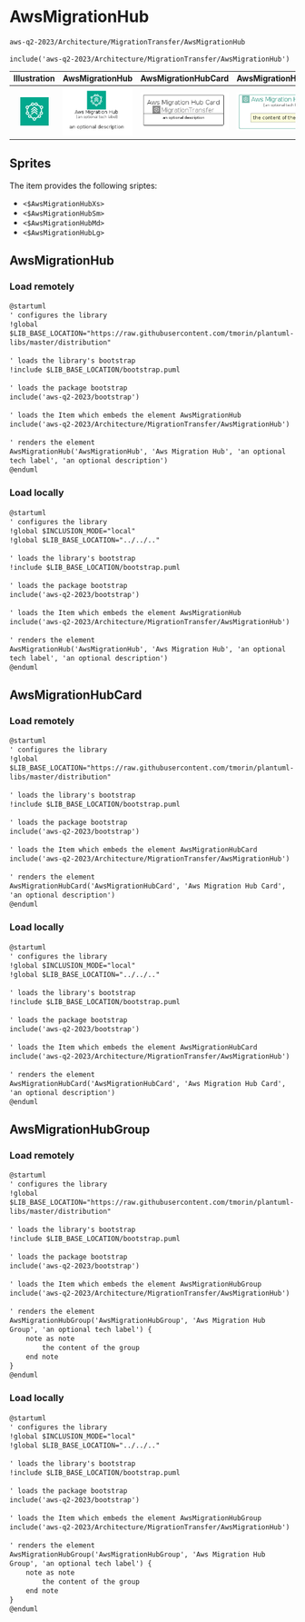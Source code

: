 # AwsMigrationHub


```text
aws-q2-2023/Architecture/MigrationTransfer/AwsMigrationHub
```

```text
include('aws-q2-2023/Architecture/MigrationTransfer/AwsMigrationHub')
```



| Illustration | AwsMigrationHub | AwsMigrationHubCard | AwsMigrationHubGroup |
| :---: | :---: | :---: | :---: |
| ![illustration for Illustration](../../../aws-q2-2023/Architecture/MigrationTransfer/AwsMigrationHub.png) | ![illustration for AwsMigrationHub](../../../aws-q2-2023/Architecture/MigrationTransfer/AwsMigrationHub.Local.png) | ![illustration for AwsMigrationHubCard](../../../aws-q2-2023/Architecture/MigrationTransfer/AwsMigrationHubCard.Local.png) | ![illustration for AwsMigrationHubGroup](../../../aws-q2-2023/Architecture/MigrationTransfer/AwsMigrationHubGroup.Local.png) |



## Sprites
The item provides the following sriptes:

- `<$AwsMigrationHubXs>`
- `<$AwsMigrationHubSm>`
- `<$AwsMigrationHubMd>`
- `<$AwsMigrationHubLg>`





## AwsMigrationHub

### Load remotely
```plantuml
@startuml
' configures the library
!global $LIB_BASE_LOCATION="https://raw.githubusercontent.com/tmorin/plantuml-libs/master/distribution"

' loads the library's bootstrap
!include $LIB_BASE_LOCATION/bootstrap.puml

' loads the package bootstrap
include('aws-q2-2023/bootstrap')

' loads the Item which embeds the element AwsMigrationHub
include('aws-q2-2023/Architecture/MigrationTransfer/AwsMigrationHub')

' renders the element
AwsMigrationHub('AwsMigrationHub', 'Aws Migration Hub', 'an optional tech label', 'an optional description')
@enduml
```

### Load locally
```plantuml
@startuml
' configures the library
!global $INCLUSION_MODE="local"
!global $LIB_BASE_LOCATION="../../.."

' loads the library's bootstrap
!include $LIB_BASE_LOCATION/bootstrap.puml

' loads the package bootstrap
include('aws-q2-2023/bootstrap')

' loads the Item which embeds the element AwsMigrationHub
include('aws-q2-2023/Architecture/MigrationTransfer/AwsMigrationHub')

' renders the element
AwsMigrationHub('AwsMigrationHub', 'Aws Migration Hub', 'an optional tech label', 'an optional description')
@enduml
```

## AwsMigrationHubCard

### Load remotely
```plantuml
@startuml
' configures the library
!global $LIB_BASE_LOCATION="https://raw.githubusercontent.com/tmorin/plantuml-libs/master/distribution"

' loads the library's bootstrap
!include $LIB_BASE_LOCATION/bootstrap.puml

' loads the package bootstrap
include('aws-q2-2023/bootstrap')

' loads the Item which embeds the element AwsMigrationHubCard
include('aws-q2-2023/Architecture/MigrationTransfer/AwsMigrationHub')

' renders the element
AwsMigrationHubCard('AwsMigrationHubCard', 'Aws Migration Hub Card', 'an optional description')
@enduml
```

### Load locally
```plantuml
@startuml
' configures the library
!global $INCLUSION_MODE="local"
!global $LIB_BASE_LOCATION="../../.."

' loads the library's bootstrap
!include $LIB_BASE_LOCATION/bootstrap.puml

' loads the package bootstrap
include('aws-q2-2023/bootstrap')

' loads the Item which embeds the element AwsMigrationHubCard
include('aws-q2-2023/Architecture/MigrationTransfer/AwsMigrationHub')

' renders the element
AwsMigrationHubCard('AwsMigrationHubCard', 'Aws Migration Hub Card', 'an optional description')
@enduml
```

## AwsMigrationHubGroup

### Load remotely
```plantuml
@startuml
' configures the library
!global $LIB_BASE_LOCATION="https://raw.githubusercontent.com/tmorin/plantuml-libs/master/distribution"

' loads the library's bootstrap
!include $LIB_BASE_LOCATION/bootstrap.puml

' loads the package bootstrap
include('aws-q2-2023/bootstrap')

' loads the Item which embeds the element AwsMigrationHubGroup
include('aws-q2-2023/Architecture/MigrationTransfer/AwsMigrationHub')

' renders the element
AwsMigrationHubGroup('AwsMigrationHubGroup', 'Aws Migration Hub Group', 'an optional tech label') {
    note as note
        the content of the group
    end note
}
@enduml
```

### Load locally
```plantuml
@startuml
' configures the library
!global $INCLUSION_MODE="local"
!global $LIB_BASE_LOCATION="../../.."

' loads the library's bootstrap
!include $LIB_BASE_LOCATION/bootstrap.puml

' loads the package bootstrap
include('aws-q2-2023/bootstrap')

' loads the Item which embeds the element AwsMigrationHubGroup
include('aws-q2-2023/Architecture/MigrationTransfer/AwsMigrationHub')

' renders the element
AwsMigrationHubGroup('AwsMigrationHubGroup', 'Aws Migration Hub Group', 'an optional tech label') {
    note as note
        the content of the group
    end note
}
@enduml
```

